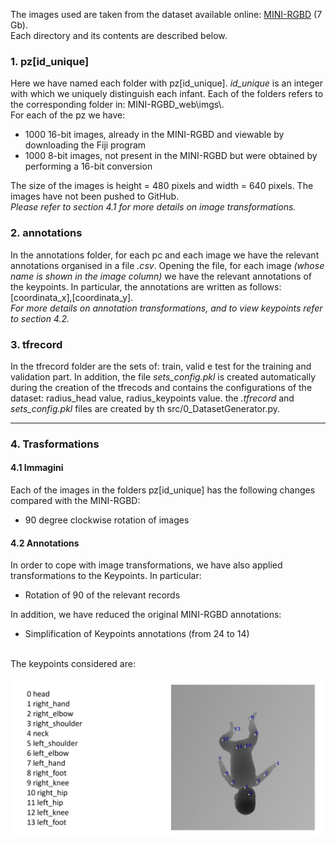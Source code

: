 The images used are taken from the dataset available online: <a href="https://www.iosb.fraunhofer.de/en/competences/image-exploitation/object-recognition/sensor-networks/motion-analysis.html ">MINI-RGBD</a> (7 Gb).
<br>
Each directory and its contents are described below.

<h3> 1. pz[id_unique] </h3>
Here we have named each folder with pz[id_unique]. <i>id_unique</i> is an integer with which we uniquely distinguish each infant. 
Each of the folders refers to the corresponding folder in:  MINI-RGBD_web\imgs\.
<br>
For each of the pz<id_unique> we have:
<ul>
  <li>1000 16-bit images, already in the MINI-RGBD and viewable by downloading the Fiji program</li>
  <li>1000 8-bit images, not present in the MINI-RGBD but were obtained by performing a 16-bit conversion</li>
</ul>
The size of the images is height = 480 pixels and width = 640 pixels. The images have not been pushed to GitHub.
<br>
<i>Please refer to section 4.1 for more details on image transformations.</i>


<h3> 2. annotations </h3>
In the annotations folder, for each pc and each image we have the relevant annotations organised in a file <i>.csv</i>.
Opening the file, for each image <i>(whose name is shown in the image column)</i> we have the relevant annotations of the keypoints. 
In particular, the annotations are written as follows: [coordinata_x],[coordinata_y].
<br>
<i>For more details on annotation transformations, and to view keypoints refer to section 4.2.</i>

<h3> 3. tfrecord </h3>
In the tfrecord folder are the sets of: train, valid e test for the training and validation part.
In addition, the file <i>sets_config.pkl</i> is created automatically during the creation of the tfrecods and contains the configurations of the dataset:
radius_head value, radius_keypoints value. the <i>.tfrecord</i> and <i>sets_config.pkl</i> files are created by th src/0_DatasetGenerator.py.
<br>
<hr>

<h3> 4.  Trasformations </h3> 

<h4> 4.1 Immagini </h4> 
Each of the images in the folders pz[id_unique] has the following changes compared with the MINI-RGBD:
<ul>
  <li>90 degree clockwise rotation of images</li>
</ul>

<h4> 4.2 Annotations </h4> 
In order to cope with image transformations, we have also applied transformations to the Keypoints. In particular:
<ul>
  <li>Rotation of 90 of the relevant records</li>
</ul>

In addition, we have reduced the original MINI-RGBD annotations:
<ul>
  <li>Simplification of Keypoints annotations (from 24 to 14)</li>
</ul>
<br>
The keypoints considered are:
<br><br>
<img src="./annotations/annotations.png">
<br><br>





